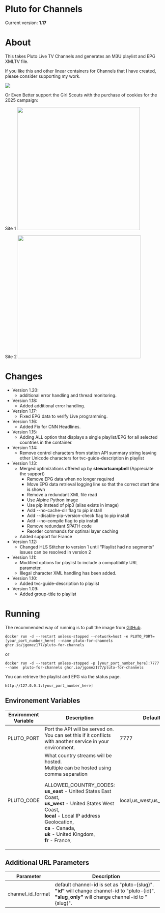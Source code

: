 # Pluto for Channels

Current version: **1.17**

# About
This takes Pluto Live TV Channels and generates an M3U playlist and EPG XMLTV file.

If you like this and other linear containers for Channels that I have created, please consider supporting my work.

[![](https://pics.paypal.com/00/s/MDY0MzZhODAtNGI0MC00ZmU5LWI3ODYtZTY5YTcxOTNlMjRm/file.PNG)](https://www.paypal.com/donate/?hosted_button_id=BBUTPEU8DUZ6J)

Or Even Better support the Girl Scouts with the purchase of cookies for the 2025 campaign:

Site 1
[<img src="https://townsquare.media/site/191/files/2024/01/attachment-cookie.jpg" width=400/>](https://digitalcookie.girlscouts.org/scout/charlotte816794)

Site 2
[<img src="https://townsquare.media/site/191/files/2024/01/attachment-cookie.jpg" width=400/>](https://digitalcookie.girlscouts.org/scout/mckenna899691)


# Changes
 - Version 1.20:
    - additional error handling and thread monitoring.
 - Version 1.18:
    - Added additional error handling.
 - Version 1.17:
    - Fixed EPG data to verify Live programming.
 - Version 1.16:
    - Added Fix for CNN Headlines.
 - Version 1.15:
    - Adding ALL option that displays a single playlist/EPG for all selected countries in the container.
 - Version 1.14:
    - Remove control characters from station API summary string leaving other Unicode characters for tvc-guide-description in playlist
 - Version 1.13:
    - Merged optimizations offered up by **stewartcampbell** (Appreciate the support)
        - Remove EPG data when no longer required
        - Move EPG data retrieval logging line so that the correct start time is shown 
        - Remove a redundant XML file read
        - Use Alpine Python image
        - Use pip instead of pip3 (alias exists in image)
        - Add --no-cache-dir flag to pip install
        - Add --disable-pip-version-check flag to pip install
        - Add --no-compile flag to pip install
        - Remove redundant $PATH code
        - Reorder commands for optimal layer caching
    - Added support for France
 - Version 1.12:
    - Changed HLS Stitcher to version 1 until “Playlist had no segments” issues can be resolved in version 2
 - Version 1.11: 
    - Modified options for playlist to include a compatibility URL parameter.
    - Illegal character XML handling has been added.
 - Version 1.10: 
    - Added tvc-guide-description to playlist
 - Version 1.09: 
    - Added group-title to playlist

# Running
The recommended way of running is to pull the image from [GitHub](https://github.com/jgomez177/pluto-for-channels/pkgs/container/pluto-for-channels).

    docker run -d --restart unless-stopped --network=host -e PLUTO_PORT=[your_port_number_here] --name pluto-for-channels ghcr.io/jgomez177/pluto-for-channels
or

    docker run -d --restart unless-stopped -p [your_port_number_here]:7777 --name  pluto-for-channels ghcr.io/jgomez177/pluto-for-channels

You can retrieve the playlist and EPG via the status page.

    http://127.0.0.1:[your_port_number_here]

## Environement Variables
| Environment Variable | Description | Default |
|---|---|---|
| PLUTO_PORT | Port the API will be served on. You can set this if it conflicts with another service in your environment. | 7777 |
| PLUTO_CODE | What country streams will be hosted. <br>Multiple can be hosted using comma separation<p><p>ALLOWED_COUNTRY_CODES:<br>**us_east** - United States East Coast,<br>**us_west** - United States West Coast,<br>**local** - Local IP address Geolocation,<br>**ca** - Canada,<br>**uk** - United Kingdom, <br>**fr** - France, | local,us_west,us_east,ca,uk |

## Additional URL Parameters
| Parameter | Description |
|---|---|
| channel_id_format | default channel-id is set as \"pluto-{slug}\".<br>**"id"** will change channel-id to \"pluto-{id}\".<br>**"slug_only"** will change channel-id to \"{slug}". |

